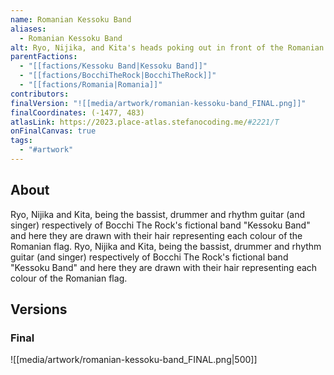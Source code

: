 ```yaml
---
name: Romanian Kessoku Band
aliases:
  - Romanian Kessoku Band
alt: Ryo, Nijika, and Kita's heads poking out in front of the Romanian flag, arranged so their hair-colours match the flag's colours.
parentFactions:
  - "[[factions/Kessoku Band|Kessoku Band]]"
  - "[[factions/BocchiTheRock|BocchiTheRock]]"
  - "[[factions/Romania|Romania]]"
contributors: 
finalVersion: "![[media/artwork/romanian-kessoku-band_FINAL.png]]"
finalCoordinates: (-1477, 483)
atlasLink: https://2023.place-atlas.stefanocoding.me/#2221/T
onFinalCanvas: true
tags:
  - "#artwork"
---
```

## About
Ryo, Nijika and Kita, being the bassist, drummer and rhythm guitar (and singer) respectively of Bocchi The Rock's fictional band "Kessoku Band" and here they are drawn with their hair representing each colour of the Romanian flag. Ryo, Nijika and Kita, being the bassist, drummer and rhythm guitar (and singer) respectively of Bocchi The Rock's fictional band "Kessoku Band" and here they are drawn with their hair representing each colour of the Romanian flag.

## Versions
### Final
![[media/artwork/romanian-kessoku-band_FINAL.png|500]]
